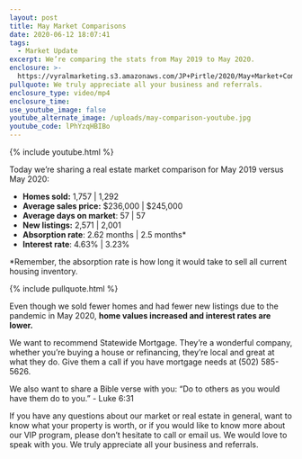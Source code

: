 ```yaml
---
layout: post
title: May Market Comparisons
date: 2020-06-12 18:07:41
tags:
  - Market Update
excerpt: We’re comparing the stats from May 2019 to May 2020.
enclosure: >-
  https://vyralmarketing.s3.amazonaws.com/JP+Pirtle/2020/May+Market+Comparisons.mp4
pullquote: We truly appreciate all your business and referrals.
enclosure_type: video/mp4
enclosure_time:
use_youtube_image: false
youtube_alternate_image: /uploads/may-comparison-youtube.jpg
youtube_code: lPhYzqHBIBo
---
```


{% include youtube.html %}

Today we’re sharing a real estate market comparison for May 2019 versus May 2020:

* **Homes sold:** 1,757 \| 1,292
* **Average sales price:** $236,000 \| $245,000
* **Average days on market**\: 57 \| 57
* **New listings:** 2,571 \| 2,001
* **Absorption rate**\: 2.62 months \| 2.5 months\*
* **Interest rate**\: 4.63% \| 3.23%

\*Remember, the absorption rate is how long it would take to sell all current housing inventory.&nbsp;

{% include pullquote.html %}

Even though we sold fewer homes and had fewer new listings due to the pandemic in May 2020, **home values increased and interest rates are lower.**&nbsp;

We want to recommend Statewide Mortgage. They’re a wonderful company, whether you’re buying a house or refinancing, they’re local and great at what they do. Give them a call if you have mortgage needs at (502) 585-5626.&nbsp;

We also want to share a Bible verse with you: “Do to others as you would have them do to you.” - Luke 6:31

If you have any questions about our market or real estate in general, want to know what your property is worth, or if you would like to know more about our VIP program, please don’t hesitate to call or email us. We would love to speak with you. We truly appreciate all your business and referrals.